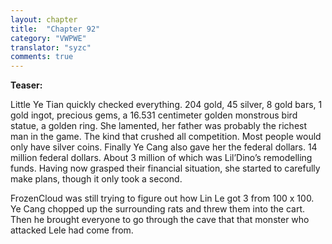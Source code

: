 ```yaml
---
layout: chapter
title:  "Chapter 92"
category: "VWPWE"
translator: "syzc"
comments: true
---
```


**Teaser:**

Little Ye Tian quickly checked everything. 204 gold, 45 silver, 8 gold bars, 1 gold ingot, precious gems, a 16.531 centimeter golden monstrous bird statue, a golden ring. She lamented, her father was probably the richest man in the game. The kind that crushed all competition. Most people would only have silver coins. Finally Ye Cang also gave her the federal dollars. 14 million federal dollars. About 3 million of which was Lil’Dino’s remodelling funds. Having now grasped their financial situation, she started to carefully make plans, though it only took a second. 

FrozenCloud was still trying to figure out how Lin Le got 3 from 100 x 100. Ye Cang chopped up the surrounding rats and threw them into the cart. Then he brought everyone to go through the cave that that monster who attacked Lele had come from.
